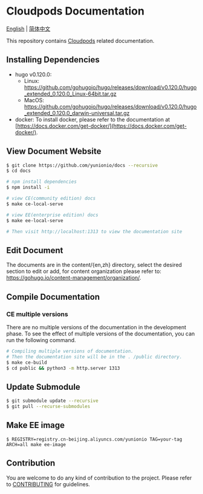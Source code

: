# Cloudpods Documentation

[English](./README.md) | [简体中文](./README_CN.md)

This repository contains [Cloudpods](https://github.com/yunionio/cloudpods) related documentation.

## Installing Dependencies

- hugo v0.120.0:
    - Linux: https://github.com/gohugoio/hugo/releases/download/v0.120.0/hugo_extended_0.120.0_Linux-64bit.tar.gz
    - MacOS: https://github.com/gohugoio/hugo/releases/download/v0.120.0/hugo_extended_0.120.0_darwin-universal.tar.gz
- docker: To install docker, please refer to the documentation at [https://docs.docker.com/get-docker/](https://docs.docker.com/get-docker/).

## View Document Website

```bash
$ git clone https://github.com/yunionio/docs --recursive
$ cd docs

# npm install dependencies
$ npm install -i

# view CE(community edition) docs
$ make ce-local-serve

# view EE(enterprise edition) docs
$ make ee-local-serve

# Then visit http://localhost:1313 to view the documentation site
```

## Edit Document

The documents are in the content/{en,zh} directory, select the desired section to edit or add, for content organization please refer to: https://gohugo.io/content-management/organization/.

## Compile Documentation

### CE multiple versions

There are no multiple versions of the documentation in the development phase. To see the effect of multiple versions of the documentation, you can run the following command.

```bash
# Compiling multiple versions of documentation.
# Then the documentation site will be in the . /public directory.
$ make ce-build
$ cd public && python3 -m http.server 1313
```

## Update Submodule

```bash
$ git submodule update --recursive
$ git pull --recurse-submodules
```

## Make EE image

```
$ REGISTRY=registry.cn-beijing.aliyuncs.com/yunionio TAG=your-tag ARCH=all make ee-image
```

## Contribution

You are welcome to do any kind of contribution to the project. Please refer to [CONTRIBUTING](https://www.cloudpods.org/zh/docs/development/docs-dev/) for guidelines.
